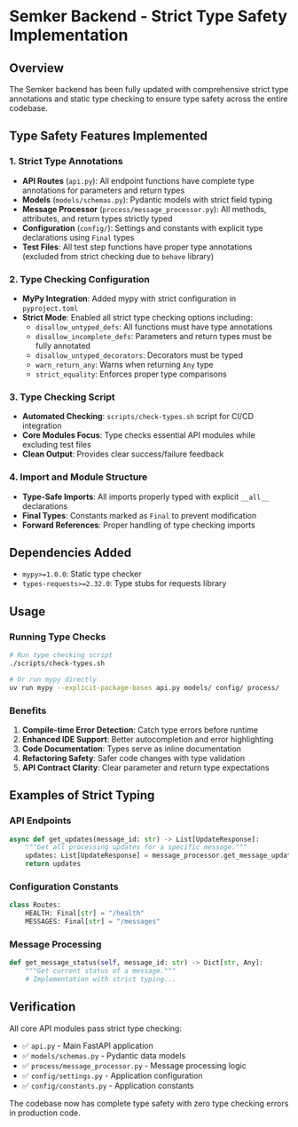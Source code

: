 # Semker Backend - Strict Type Safety Implementation

## Overview
The Semker backend has been fully updated with comprehensive strict type annotations and static type checking to ensure type safety across the entire codebase.

## Type Safety Features Implemented

### 1. Strict Type Annotations
- **API Routes** (`api.py`): All endpoint functions have complete type annotations for parameters and return types
- **Models** (`models/schemas.py`): Pydantic models with strict field typing
- **Message Processor** (`process/message_processor.py`): All methods, attributes, and return types strictly typed
- **Configuration** (`config/`): Settings and constants with explicit type declarations using `Final` types
- **Test Files**: All test step functions have proper type annotations (excluded from strict checking due to `behave` library)

### 2. Type Checking Configuration
- **MyPy Integration**: Added mypy with strict configuration in `pyproject.toml`
- **Strict Mode**: Enabled all strict type checking options including:
  - `disallow_untyped_defs`: All functions must have type annotations
  - `disallow_incomplete_defs`: Parameters and return types must be fully annotated
  - `disallow_untyped_decorators`: Decorators must be typed
  - `warn_return_any`: Warns when returning `Any` type
  - `strict_equality`: Enforces proper type comparisons

### 3. Type Checking Script
- **Automated Checking**: `scripts/check-types.sh` script for CI/CD integration
- **Core Modules Focus**: Type checks essential API modules while excluding test files
- **Clean Output**: Provides clear success/failure feedback

### 4. Import and Module Structure
- **Type-Safe Imports**: All imports properly typed with explicit `__all__` declarations
- **Final Types**: Constants marked as `Final` to prevent modification
- **Forward References**: Proper handling of type checking imports

## Dependencies Added
- `mypy>=1.0.0`: Static type checker
- `types-requests>=2.32.0`: Type stubs for requests library

## Usage

### Running Type Checks
```bash
# Run type checking script
./scripts/check-types.sh

# Or run mypy directly
uv run mypy --explicit-package-bases api.py models/ config/ process/
```

### Benefits
1. **Compile-time Error Detection**: Catch type errors before runtime
2. **Enhanced IDE Support**: Better autocompletion and error highlighting
3. **Code Documentation**: Types serve as inline documentation
4. **Refactoring Safety**: Safer code changes with type validation
5. **API Contract Clarity**: Clear parameter and return type expectations

## Examples of Strict Typing

### API Endpoints
```python
async def get_updates(message_id: str) -> List[UpdateResponse]:
    """Get all processing updates for a specific message."""
    updates: List[UpdateResponse] = message_processor.get_message_updates(message_id)
    return updates
```

### Configuration Constants
```python
class Routes:
    HEALTH: Final[str] = "/health"
    MESSAGES: Final[str] = "/messages"
```

### Message Processing
```python
def get_message_status(self, message_id: str) -> Dict[str, Any]:
    """Get current status of a message."""
    # Implementation with strict typing...
```

## Verification
All core API modules pass strict type checking:
- ✅ `api.py` - Main FastAPI application
- ✅ `models/schemas.py` - Pydantic data models  
- ✅ `process/message_processor.py` - Message processing logic
- ✅ `config/settings.py` - Application configuration
- ✅ `config/constants.py` - Application constants

The codebase now has complete type safety with zero type checking errors in production code.

